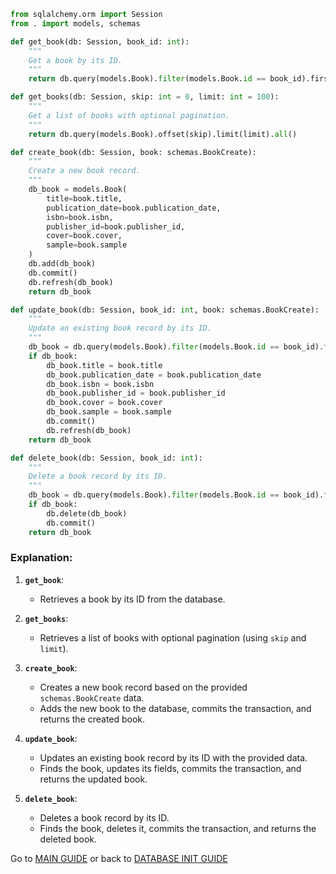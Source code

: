 ```python
from sqlalchemy.orm import Session
from . import models, schemas

def get_book(db: Session, book_id: int):
    """
    Get a book by its ID.
    """
    return db.query(models.Book).filter(models.Book.id == book_id).first()

def get_books(db: Session, skip: int = 0, limit: int = 100):
    """
    Get a list of books with optional pagination.
    """
    return db.query(models.Book).offset(skip).limit(limit).all()

def create_book(db: Session, book: schemas.BookCreate):
    """
    Create a new book record.
    """
    db_book = models.Book(
        title=book.title,
        publication_date=book.publication_date,
        isbn=book.isbn,
        publisher_id=book.publisher_id,
        cover=book.cover,
        sample=book.sample
    )
    db.add(db_book)
    db.commit()
    db.refresh(db_book)
    return db_book

def update_book(db: Session, book_id: int, book: schemas.BookCreate):
    """
    Update an existing book record by its ID.
    """
    db_book = db.query(models.Book).filter(models.Book.id == book_id).first()
    if db_book:
        db_book.title = book.title
        db_book.publication_date = book.publication_date
        db_book.isbn = book.isbn
        db_book.publisher_id = book.publisher_id
        db_book.cover = book.cover
        db_book.sample = book.sample
        db.commit()
        db.refresh(db_book)
    return db_book

def delete_book(db: Session, book_id: int):
    """
    Delete a book record by its ID.
    """
    db_book = db.query(models.Book).filter(models.Book.id == book_id).first()
    if db_book:
        db.delete(db_book)
        db.commit()
    return db_book
```

### Explanation:

1. **`get_book`**:
   - Retrieves a book by its ID from the database.

2. **`get_books`**:
   - Retrieves a list of books with optional pagination (using `skip` and `limit`).

3. **`create_book`**:
   - Creates a new book record based on the provided `schemas.BookCreate` data.
   - Adds the new book to the database, commits the transaction, and returns the created book.

4. **`update_book`**:
   - Updates an existing book record by its ID with the provided data.
   - Finds the book, updates its fields, commits the transaction, and returns the updated book.

5. **`delete_book`**:
   - Deletes a book record by its ID.
   - Finds the book, deletes it, commits the transaction, and returns the deleted book.

Go to [MAIN GUIDE](../main.md) or back to [DATABASE INIT GUIDE](__init__.md)